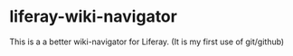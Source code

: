 liferay-wiki-navigator
======================

This is a a better wiki-navigator for Liferay. (It is my first use of git/github)


